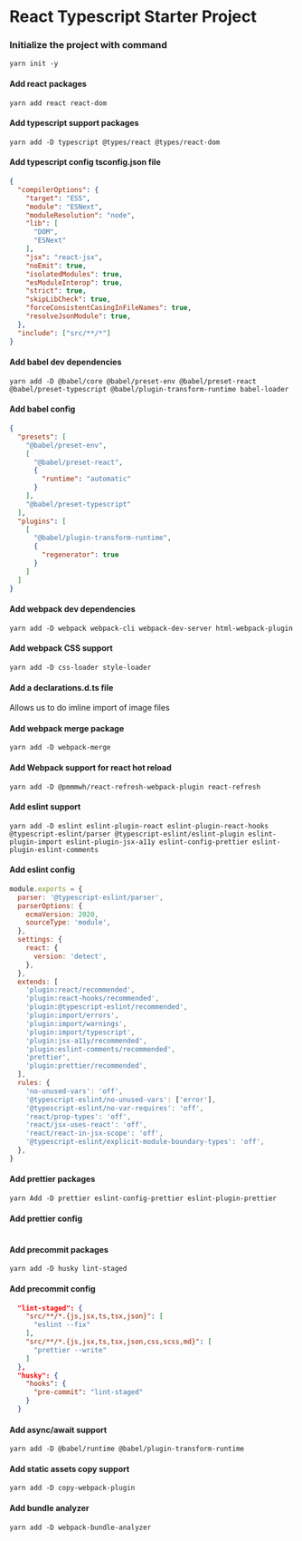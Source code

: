 # React Typescript Starter Project

### Initialize the project with command

```
yarn init -y
```

#### Add react packages
```
yarn add react react-dom
```


#### Add typescript support packages
```
yarn add -D typescript @types/react @types/react-dom
```

#### Add typescript config tsconfig.json file
```json
{
  "compilerOptions": {
    "target": "ES5",
    "module": "ESNext",
    "moduleResolution": "node",
    "lib": [
      "DOM",
      "ESNext"
    ],
    "jsx": "react-jsx",
    "noEmit": true,
    "isolatedModules": true,
    "esModuleInterop": true,
    "strict": true,
    "skipLibCheck": true,
    "forceConsistentCasingInFileNames": true,
    "resolveJsonModule": true,
  },
  "include": ["src/**/*"]
}
```
#### Add babel dev dependencies
```
yarn add -D @babel/core @babel/preset-env @babel/preset-react @babel/preset-typescript @babel/plugin-transform-runtime babel-loader
```

#### Add babel config
```json
{
  "presets": [
    "@babel/preset-env",
    [
      "@babel/preset-react",
      {
        "runtime": "automatic"
      }
    ],
    "@babel/preset-typescript"
  ],
  "plugins": [
    [
      "@babel/plugin-transform-runtime",
      {
        "regenerator": true
      }
    ]
  ]
}
```
#### Add webpack dev dependencies
```
yarn add -D webpack webpack-cli webpack-dev-server html-webpack-plugin
```
#### Add webpack CSS support
```
yarn add -D css-loader style-loader
```

#### Add a declarations.d.ts file
Allows us to do imline import of image files

#### Add webpack merge package
```
yarn add -D webpack-merge
```

#### Add Webpack support for react hot reload
```
yarn add -D @pmmmwh/react-refresh-webpack-plugin react-refresh
```


#### Add eslint support
```
yarn add -D eslint eslint-plugin-react eslint-plugin-react-hooks @typescript-eslint/parser @typescript-eslint/eslint-plugin eslint-plugin-import eslint-plugin-jsx-a11y eslint-config-prettier eslint-plugin-eslint-comments
```

#### Add eslint config
```javascript
module.exports = {
  parser: '@typescript-eslint/parser',
  parserOptions: {
    ecmaVersion: 2020,
    sourceType: 'module',
  },
  settings: {
    react: {
      version: 'detect',
    },
  },
  extends: [
    'plugin:react/recommended',
    'plugin:react-hooks/recommended',
    'plugin:@typescript-eslint/recommended',
    'plugin:import/errors',
    'plugin:import/warnings',
    'plugin:import/typescript',
    'plugin:jsx-a11y/recommended',
    'plugin:eslint-comments/recommended',
    'prettier',
    'plugin:prettier/recommended',
  ],
  rules: {
    'no-unused-vars': 'off',
    '@typescript-eslint/no-unused-vars': ['error'],
    '@typescript-eslint/no-var-requires': 'off',
    'react/prop-types': 'off',
    'react/jsx-uses-react': 'off',
    'react/react-in-jsx-scope': 'off',
    '@typescript-eslint/explicit-module-boundary-types': 'off',
  },
}
```

#### Add prettier packages
```
yarn Add -D prettier eslint-config-prettier eslint-plugin-prettier
```

#### Add prettier config
```javascript

```

#### Add precommit packages
```
yarn add -D husky lint-staged
```

#### Add precommit config
```json
  "lint-staged": {
    "src/**/*.{js,jsx,ts,tsx,json}": [
      "eslint --fix"
    ],
    "src/**/*.{js,jsx,ts,tsx,json,css,scss,md}": [
      "prettier --write"
    ]
  },
  "husky": {
    "hooks": {
      "pre-commit": "lint-staged"
    }
  }
```

#### Add async/await support
```
yarn add -D @babel/runtime @babel/plugin-transform-runtime 
```

#### Add static assets copy support
```yarn add -D copy-webpack-plugin```

#### Add bundle analyzer
```yarn add -D webpack-bundle-analyzer```
